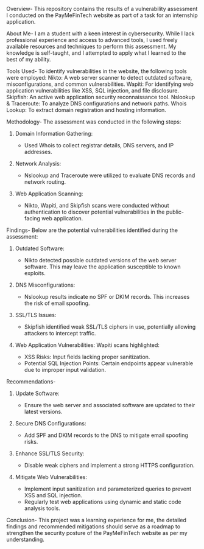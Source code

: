 Overview- 
This repository contains the results of a vulnerability assessment I conducted on the PayMeFinTech website as part of a task for an internship application.

About Me- 
I am a student with a keen interest in cybersecurity. While I lack professional experience and access to advanced tools, I used freely available resources and techniques to perform this assessment. My knowledge is self-taught, and I attempted to apply what I learned to the best of my ability.


Tools Used- 
To identify vulnerabilities in the website, the following tools were employed:
Nikto: A web server scanner to detect outdated software, misconfigurations, and common vulnerabilities.
Wapiti: For identifying web application vulnerabilities like XSS, SQL injection, and file disclosure.
Skipfish: An active web application security reconnaissance tool.
Nslookup & Traceroute: To analyze DNS configurations and network paths.
Whois Lookup: To extract domain registration and hosting information.


Methodology- 
The assessment was conducted in the following steps:

1. Domain Information Gathering:
   - Used Whois to collect registrar details, DNS servers, and IP addresses.

2. Network Analysis:
   - Nslookup and Traceroute were utilized to evaluate DNS records and network routing.

3. Web Application Scanning:
   - Nikto, Wapiti, and Skipfish scans were conducted without authentication to discover potential vulnerabilities in the public-facing web application.


Findings- 
Below are the potential vulnerabilities identified during the assessment:

1. Outdated Software:
   - Nikto detected possible outdated versions of the web server software. This may leave the application susceptible to known exploits.

2. DNS Misconfigurations:
   - Nslookup results indicate no SPF or DKIM records. This increases the risk of email spoofing.

3. SSL/TLS Issues:
   - Skipfish identified weak SSL/TLS ciphers in use, potentially allowing attackers to intercept traffic.

4. Web Application Vulnerabilities:
   Wapiti scans highlighted:
     - XSS Risks: Input fields lacking proper sanitization.
     - Potential SQL Injection Points: Certain endpoints appear vulnerable due to improper input validation.


Recommendations- 
1. Update Software:
   - Ensure the web server and associated software are updated to their latest versions.

2. Secure DNS Configurations:
   - Add SPF and DKIM records to the DNS to mitigate email spoofing risks.

3. Enhance SSL/TLS Security:
   - Disable weak ciphers and implement a strong HTTPS configuration.

4. Mitigate Web Vulnerabilities:
   - Implement input sanitization and parameterized queries to prevent XSS and SQL injection.
   - Regularly test web applications using dynamic and static code analysis tools.



Conclusion- 
This project was a learning experience for me, the detailed findings and recommended mitigations should serve as a roadmap to strengthen the security posture of the PayMeFinTech website as per my understanding.

